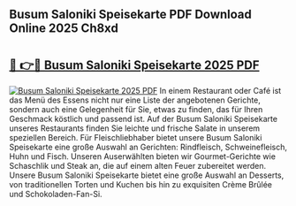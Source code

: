 ## Busum Saloniki Speisekarte PDF Download Online 2025 Ch8xd

# <h2><a href="http://gcadoh.nevu.top/?p=Busum+Saloniki+Speisekarte">🔗 👉🔴 Busum Saloniki Speisekarte 2025 PDF</a></h2>

[![Busum Saloniki Speisekarte 2025 PDF](https://i.imgur.com/dBaPXMq.png)](http://gcadoh.nevu.top/?p=Busum+Saloniki+Speisekarte)
In einem Restaurant oder Café ist das Menü des Essens nicht nur eine Liste der angebotenen Gerichte, sondern auch eine Gelegenheit für Sie, etwas zu finden, das für Ihren Geschmack köstlich und passend ist. Auf der Busum Saloniki Speisekarte unseres Restaurants finden Sie leichte und frische Salate in unserem speziellen Bereich. Für Fleischliebhaber bietet unsere Busum Saloniki Speisekarte eine große Auswahl an Gerichten: Rindfleisch, Schweinefleisch, Huhn und Fisch. Unseren Auserwählten bieten wir Gourmet-Gerichte wie Schaschlik und Steak an, die auf einem alten Feuer zubereitet werden. Unsere Busum Saloniki Speisekarte bietet eine große Auswahl an Desserts, von traditionellen Torten und Kuchen bis hin zu exquisiten Crème Brûlée und Schokoladen-Fan-Si.
